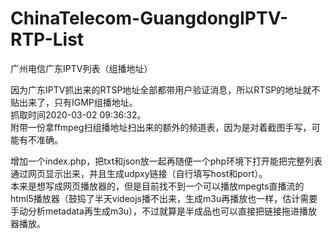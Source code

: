 # ChinaTelecom-GuangdongIPTV-RTP-List
广州电信广东IPTV列表（组播地址）

因为广东IPTV抓出来的RTSP地址全部都带用户验证消息，所以RTSP的地址就不贴出来了，只有IGMP组播地址。<br>
抓取时间2020-03-02 09:36:32。<br>
附带一份拿ffmpeg扫组播地址扫出来的额外的频道表，因为是对着截图手写，可能有不准确。<br>

增加一个index.php，把txt和json放一起再随便一个php环境下打开能把完整列表通过网页显示出来，并且生成udpxy链接（自行填写host和port）。<br>
本来是想写成网页播放器的，但是目前找不到一个可以播放mpegts直播流的html5播放器（鼓捣了半天videojs播不出来，生成m3u再播放也一样，估计需要手动分析metadata再生成m3u），不过就算是半成品也可以直接把链接拖进播放器播放。
